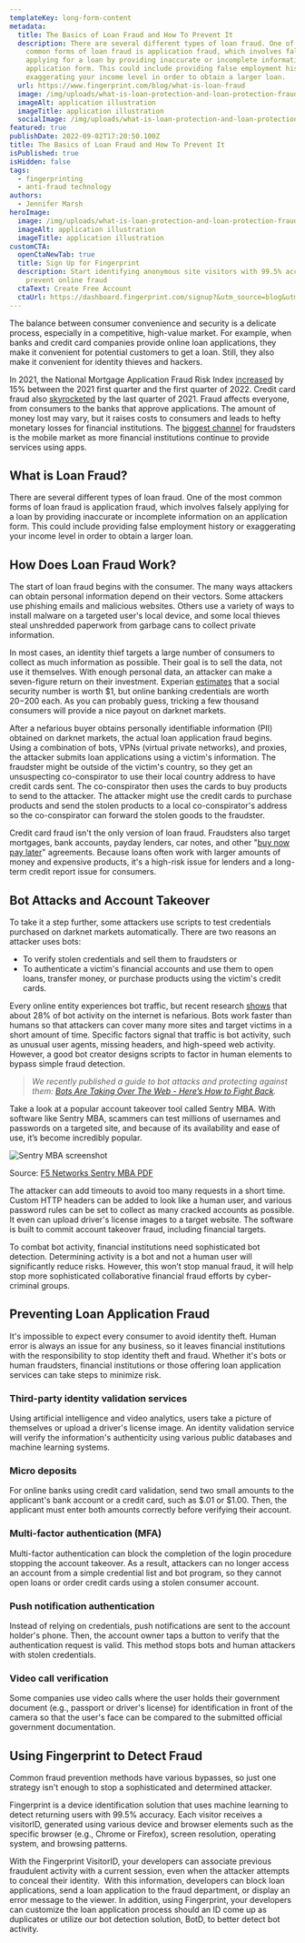 ```yaml
---
templateKey: long-form-content
metadata:
  title: The Basics of Loan Fraud and How To Prevent It
  description: There are several different types of loan fraud. One of the most
    common forms of loan fraud is application fraud, which involves falsely
    applying for a loan by providing inaccurate or incomplete information on an
    application form. This could include providing false employment history or
    exaggerating your income level in order to obtain a larger loan.
  url: https://www.fingerprint.com/blog/what-is-loan-fraud
  image: /img/uploads/what-is-loan-protection-and-loan-protection-fraud_.png
  imageAlt: application illustration
  imageTitle: application illustration
  socialImage: /img/uploads/what-is-loan-protection-and-loan-protection-fraud_.png
featured: true
publishDate: 2022-09-02T17:20:50.100Z
title: The Basics of Loan Fraud and How To Prevent It
isPublished: true
isHidden: false
tags:
  - fingerprinting
  - anti-fraud technology
authors:
  - Jennifer Marsh
heroImage:
  image: /img/uploads/what-is-loan-protection-and-loan-protection-fraud_.png
  imageAlt: application illustration
  imageTitle: application illustration
customCTA:
  openCtaNewTab: true
  title: Sign Up for Fingerprint
  description: Start identifying anonymous site visitors with 99.5% accuracy to
    prevent online fraud
  ctaText: Create Free Account
  ctaUrl: https://dashboard.fingerprint.com/signup?&utm_source=blog&utm_medium=website&utm_campaign=blog
---
```

The balance between consumer convenience and security is a delicate process, especially in a competitive, high-value market. For example, when banks and credit card companies provide online loan applications, they make it convenient for potential customers to get a loan. Still, they also make it convenient for identity thieves and hackers. 

In 2021, the National Mortgage Application Fraud Risk Index [increased](https://magazine.realtor/daily-news/2022/05/17/where-mortgage-fraud-is-highest) by 15% between the 2021 first quarter and the first quarter of 2022. Credit card fraud also [skyrocketed](https://www.experianplc.com/media/latest-news/2022/affluent-households-targeted-by-credit-card-fraudsters/) by the last quarter of 2021. Fraud affects everyone, from consumers to the banks that approve applications. The amount of money lost may vary, but it raises costs to consumers and leads to hefty monetary losses for financial institutions. The [biggest channel](https://risk.lexisnexis.com/about-us/press-room/press-release/20220106-annual-true-cost-of-fraud-study#:~:text=The%20cost%20of%20fraud%20for,2019%20and%20%243.64%20in%202020.) for fraudsters is the mobile market as more financial institutions continue to provide services using apps.



## What is Loan Fraud?

There are several different types of loan fraud. One of the most common forms of loan fraud is application fraud, which involves falsely applying for a loan by providing inaccurate or incomplete information on an application form. This could include providing false employment history or exaggerating your income level in order to obtain a larger loan. 



## How Does Loan Fraud Work?

The start of loan fraud begins with the consumer. The many ways attackers can obtain personal information depend on their vectors. Some attackers use phishing emails and malicious websites. Others use a variety of ways to install malware on a targeted user's local device, and some local thieves steal unshredded paperwork from garbage cans to collect private information.

In most cases, an identity thief targets a large number of consumers to collect as much information as possible. Their goal is to sell the data, not use it themselves. With enough personal data, an attacker can make a seven-figure return on their investment. Experian [estimates](https://www.experian.com/blogs/ask-experian/heres-how-much-your-personal-information-is-selling-for-on-the-dark-web/) that a social security number is worth $1, but online banking credentials are worth $20-$200 each. As you can probably guess, tricking a few thousand consumers will provide a nice payout on darknet markets.

After a nefarious buyer obtains personally identifiable information (PII) obtained on darknet markets, the actual loan application fraud begins. Using a combination of bots, VPNs (virtual private networks), and proxies, the attacker submits loan applications using a victim's information. The fraudster might be outside of the victim's country, so they get an unsuspecting co-conspirator to use their local country address to have credit cards sent. The co-conspirator then uses the cards to buy products to send to the attacker. The attacker might use the credit cards to purchase products and send the stolen products to a local co-conspirator's address so the co-conspirator can forward the stolen goods to the fraudster. 

Credit card fraud isn't the only version of loan fraud. Fraudsters also target mortgages, bank accounts, payday lenders, car notes, and other "[buy now pay later](https://fingerprint.com/blog/buy-now-pay-later-bnpl/)" agreements. Because loans often work with larger amounts of money and expensive products, it's a high-risk issue for lenders and a long-term credit report issue for consumers.

## Bot Attacks and Account Takeover

To take it a step further, some attackers use scripts to test credentials purchased on darknet markets automatically. There are two reasons an attacker uses bots: 

* To verify stolen credentials and sell them to fraudsters or 
* To authenticate a victim's financial accounts and use them to open loans, transfer money, or purchase products using the victim's credit cards.

Every online entity experiences bot traffic, but recent research [shows](https://www.imperva.com/resources/resource-library/reports/bad-bot-report/) that about 28% of bot activity on the internet is nefarious. Bots work faster than humans so that attackers can cover many more sites and target victims in a short amount of time. Specific factors signal that traffic is bot activity, such as unusual user agents, missing headers, and high-speed web activity. However, a good bot creator designs scripts to factor in human elements to bypass simple fraud detection.

> *We recently published a guide to bot attacks and protecting against them: [Bots Are Taking Over The Web - Here’s How to Fight Back](https://fingerprint.com/blog/what-are-bots-how-to-detect-bots/).* 

Take a look at a popular account takeover tool called Sentry MBA. With software like Sentry MBA, scammers can test millions of usernames and passwords on a targeted site, and because of its availability and ease of use, it’s become incredibly popular.

![Sentry MBA screenshot](/img/uploads/screen-shot-2022-09-02-at-10.21.56-am.png "Sentry MBA screenshot")

Source: [F5 Networks Sentry MBA PDF](https://www.f5.com/solutions/sentry-mba)

The attacker can add timeouts to avoid too many requests in a short time. Custom HTTP headers can be added to look like a human user, and various password rules can be set to collect as many cracked accounts as possible. It even can upload driver's license images to a target website. The software is built to commit account takeover fraud, including financial targets.

To combat bot activity, financial institutions need sophisticated bot detection. Determining activity is a bot and not a human user will significantly reduce risks. However, this won’t stop manual fraud, it will help stop more sophisticated collaborative financial fraud efforts by cyber-criminal groups.

## Preventing Loan Application Fraud

It's impossible to expect every consumer to avoid identity theft. Human error is always an issue for any business, so it leaves financial institutions with the responsibility to stop identity theft and fraud. Whether it's bots or human fraudsters, financial institutions or those offering loan application services can take steps to minimize risk.

### Third-party identity validation services 

Using artificial intelligence and video analytics, users take a picture of themselves or upload a driver's license image. An identity validation service will verify the information's authenticity using various public databases and machine learning systems.

### Micro deposits 

For online banks using credit card validation, send two small amounts to the applicant's bank account or a credit card, such as $.01 or $1.00. Then, the applicant must enter both amounts correctly before verifying their account.

### Multi-factor authentication (MFA) 

Multi-factor authentication can block the completion of the login procedure stopping the account takeover. As a result, attackers can no longer access an account from a simple credential list and bot program, so they cannot open loans or order credit cards using a stolen consumer account.

### Push notification authentication 

Instead of relying on credentials, push notifications are sent to the account holder's phone. Then, the account owner taps a button to verify that the authentication request is valid. This method stops bots and human attackers with stolen credentials.

### Video call verification 

Some companies use video calls where the user holds their government document (e.g., passport or driver's license) for identification in front of the camera so that the user's face can be compared to the submitted official government documentation.

## Using Fingerprint to Detect Fraud

Common fraud prevention methods have various bypasses, so just one strategy isn't enough to stop a sophisticated and determined attacker. 

Fingerprint is a device identification solution that uses machine learning to detect returning users with 99.5% accuracy. Each visitor receives a visitorID, generated using various device and browser elements such as the specific browser (e.g., Chrome or Firefox), screen resolution, operating system, and browsing patterns.

With the Fingerprint VisitorID, your developers can associate previous fraudulent activity with a current session, even when the attacker attempts to conceal their identity.  With this information, developers can block loan applications, send a loan application to the fraud department, or display an error message to the viewer. In addition, using Fingerprint, your developers can customize the loan application process should an ID come up as duplicates or utilize our bot detection solution, BotD, to better detect bot activity.